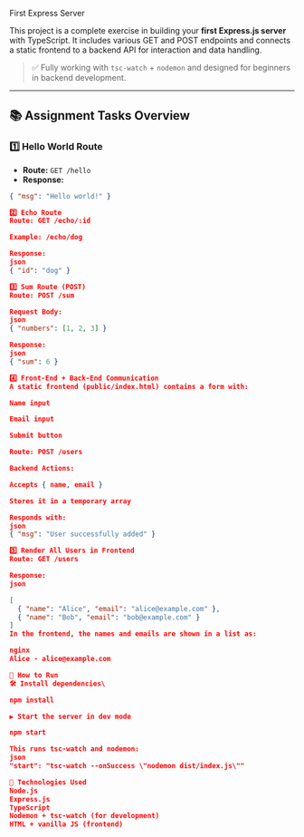 First Express Server

This project is a complete exercise in building your **first Express.js server** with TypeScript. It includes various GET and POST endpoints and connects a static frontend to a backend API for interaction and data handling.

> ✅ Fully working with `tsc-watch` + `nodemon` and designed for beginners in backend development.

---

## 📚 Assignment Tasks Overview

### 1️⃣ Hello World Route

- **Route:** `GET /hello`
- **Response:**

```json
{ "msg": "Hello world!" }

2️⃣ Echo Route
Route: GET /echo/:id

Example: /echo/dog

Response:
json
{ "id": "dog" }

3️⃣ Sum Route (POST)
Route: POST /sum

Request Body:
json
{ "numbers": [1, 2, 3] }

Response:
json
{ "sum": 6 }

4️⃣ Front-End + Back-End Communication
A static frontend (public/index.html) contains a form with:

Name input

Email input

Submit button

Route: POST /users

Backend Actions:

Accepts { name, email }

Stores it in a temporary array

Responds with:
json
{ "msg": "User successfully added" }

5️⃣ Render All Users in Frontend
Route: GET /users

Response:
json

[
  { "name": "Alice", "email": "alice@example.com" },
  { "name": "Bob", "email": "bob@example.com" }
]
In the frontend, the names and emails are shown in a list as:

nginx
Alice - alice@example.com

🧪 How to Run
🛠 Install dependencies\

npm install

▶️ Start the server in dev mode

npm start

This runs tsc-watch and nodemon:
json
"start": "tsc-watch --onSuccess \"nodemon dist/index.js\""

🔧 Technologies Used
Node.js
Express.js
TypeScript
Nodemon + tsc-watch (for development)
HTML + vanilla JS (frontend)

```
